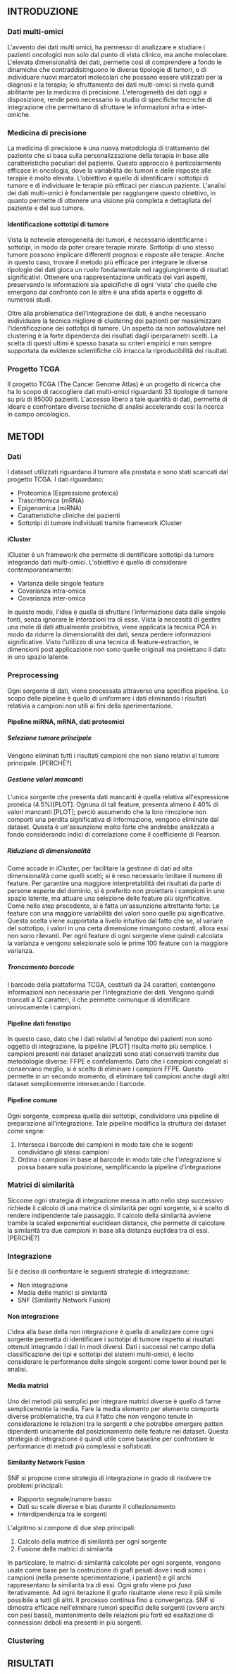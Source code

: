## INTRODUZIONE
### Dati multi-omici
L'avvento dei dati multi omici, ha permesso di analizzare e studiare i pazienti oncologici non solo dal punto di vista clinico, ma anche molecolare.
L'elevata dimensionalità dei dati, permette così di comprendere a fondo le dinamiche che contraddisitnguono le diverse tipologie di tumori, e di individuare nuovi marcatori molecolari che possano essere utilizzati per la diagnosi e la terapia; lo sfruttamento dei dati multi-omici si rivela quindi abilitante per la medicina di precisione. 
L'eterogeneità dei dati oggi a disposizione, rende però necessario lo studio di specifiche tecniche di integrazione che permettano di sfruttare le informazioni infra e inter-omiche.

### Medicina di precisione
La medicina di precisione è una nuova metodologia di trattamento del paziente che si basa sulla personalizzazione della terapia in base alle caratteristiche peculiari del paziente. Questo approccio è particolarmente efficace in oncologia, dove la variabilità dei tumori e delle risposte alle terapie è molto elevata. L'obiettivo è quello di identificare i sottotipi di tumore e di individuare le terapie più efficaci per ciascun paziente. L'analisi dei dati multi-omici è fondamentale per raggiungere questo obiettivo, in quanto permette di ottenere una visione più completa e dettagliata del paziente e del suo tumore.

#### Identificazione sottotipi di tumore
Vista la notevole eterogeneità dei tumori, è necessario identificarne i sottotipi, in modo da poter creare terapie mirate. Sottotipi di uno stesso tumore possono implicare differenti prognosi e risposte alle terapie. Anche in questo caso, trovare il metodo più efficace per integrare le diverse tipologie dei dati gioca un ruolo fondamentale nel raggiungimento di risultati significativi. Ottenere una rappresentazione unificata dei vari aspetti, preservando le informazioni sia speicifiche di ogni 'vista' che quelle che emergono dal confronto con le altre è una sfida aperta e oggetto di numerosi studi.

Oltre alla problematica dell'integrazione dei dati, è anche necessario inidividuare la tecnica migliore di clustering dei pazienti per massimizzare l'identificazione dei sottotipi di tumore. Un aspetto da non sottovalutare nel clustering è la forte dipendenza dei risultati dagli iperparametri scelti. La scelta di questi ultimi è spesso basata su criteri empirici e non sempre supportata da evidenze scientifiche ciò intacca la riproducibilità dei risultati.


### Progetto TCGA
Il progetto TCGA (The Cancer Genome Atlas) è un progetto di ricerca che ha lo scopo di raccogliere dati multi-omici riguardanti 33 tipologie di tumore su più di 85000 pazienti.
L'accesso libero a tale quantità di dati, permette di ideare e confrontare diverse tecniche di analisi accelerando così la ricerca in campo oncologico.


## METODI
### Dati
I dataset utilizzati riguardano il tumore alla prostata e sono stati scaricati dal progetto TCGA. I dati riguardano:
- Proteomica (Espressione proteica)
- Trascrittomica (mRNA)
- Epigenomica (miRNA)
- Caratteristiche cliniche dei pazienti
- Sottotipi di tumore individuati tramite framework iCluster


#### iCluster
iCluster è un framework che permette di dentificare sottotipi da tumore integrando dati multi-omici. L'obiettivo è quello di considerare contemporaneamente:
- Varianza delle singole feature
- Covarianza intra-omica
- Covarianza inter-omica

In questo modo, l'idea è quella di sfruttare l'informazione data dalle singole fonti, senza ignorare le interazioni tra di esse.
Vista la necessità di gestire una mole di dati attualmente proibitiva, viene applicata la tecnica PCA in modo da ridurre la dimensionalità dei dati, senza perdere informazioni significative. Visto l'utilizzo di una tecnica di feature-extraction, le dimensioni post applicazione non sono quelle originali ma proiettano il dato in uno spazio latente.



### Preprocessing
Ogni sorgente di dati, viene processata attraverso una specifica pipeline. Lo scopo delle pipeline è quello di uniformare i dati eliminando i risultati relativia a campioni non utili ai fini della sperimentazione.

#### Pipeline miRNA, mRNA, dati proteomici
##### Selezione tumore principale
Vengono eliminati tutti i risultati campioni che non siano relativi al tumore principale.
[PERCHÈ?]

##### Gestione valori mancanti
L'unica sorgente che presenta dati mancanti è quella relativa all'espressione proteica (4.5%)[PLOT]. 
Ognuna di tali feature, presenta almeno il 40% di valori mancanti [PLOT]; perciò assumendo che la loro rimozione non comporti una perdita significativa di informazione, vengono eliminate dal dataset. Questa è un'assunzione molto forte che andrebbe analizzata a fondo considerando indici di correlazione come il coefficiente di Pearson.


##### Riduzione di dimensionalità
Come accade in iCluster, per facilitare la gestione di dati ad alta dimensionalità come quelli scelti; si è reso necessario limitare il numero di feature.
Per garantire una maggiore interpretabilità dei risultati da parte di persone esperte del dominio, si è preferito non proiettare i campioni in uno spazio latente, ma attuare una selezione delle feature più significative.
Come nello step precedente, si è fatta un'assunzione altrettanto forte: Le feature con una maggiore variabilità dei valori sono quelle più significative.
Questa scelta viene supportata a livello intuitivo dal fatto che se, al variare del sottotipo, i valori in una certa dimensione rimangono costanti, allora essi non sono rilevanti.
Per ogni feature di ogni sorgente viene quindi calcolata la varianza e vengono selezionate solo le prime 100 feature con la maggiore varianza.


##### Troncamento barcode
I barcode della piattaforma TCGA, costituiti da 24 caratteri, contengono informazioni non necessarie per l'integrazione dei dati. Vengono quindi troncati a 12 caratteri, il che permette comunque di identificare univocamente i campioni.


#### Pipeline dati fenotipo
In questo caso, dato che i dati relativi al fenotipo dei pazienti non sono oggetto di integrazione, la pipeline [PLOT] risulta molto più semplice.
I campioni presenti nei dataset analizzati sono stati conservati tramite due metodologie diverse: FFPE e confelamento. 
Dato che i campioni congelati si conservano meglio, si è scelto di eliminare i campioni FFPE. Questo permette in un secondo momento, di eliminare tali campioni anche dagli altri dataset semplicemente intersecando i barcode.


#### Pipeline comune
Ogni sorgente, compresa quella dei sottotipi, condividono una pipeline di preparazione all'integrazione. Tale pipeline modifica la struttura dei dataset come segne:
1. Interseca i barcode dei campioni in modo tale che le sogenti condividano gli stessi campioni
2. Ordina i campioni in base al barcode in modo tale che l'integrazione si possa basare sulla posizione, semplificando la pipeline d'integrazione


### Matrici di similarità 
Siccome ogni strategia di integrazione messa in atto nello step successivo richiede il calcolo di una matrice di similarità per ogni sorgente, si è scelto di rendere indipendente tale passaggio.
Il calcolo della similarità avviene tramite la scaled exponential euclidean distance, che permette di calcolare la similarità tra due campioni in base alla distanza euclidea tra di essi. [PERCHÈ?]


### Integrazione
Si è deciso di confrontare le seguenti strategie di integrazione:
- Non integrazione
- Media delle matrici si similarità
- SNF (Similarity Network Fusion)


#### Non integrazione
L'idea alla base della non integrazione è quella di analizzare come ogni sorgente permetta di identificare i sottotipi di tumore rispetto ai risultati ottenuti integrando i dati in modi diversi. Dati i successi nel campo della classificazione dei tipi e sottotipi dei sistemi multi-omici, è lecito considerare le performance delle singole sorgenti come lower bound per le analisi. 

#### Media matrici
Uno dei metodi più semplici per integrare matrici diverse è quello di farne semplicemente la media. Fare la media elemento per elemento comporta diverse problematiche, tra cui il fatto che non vengono tenute in considerazione le relazioni tra le sorgenti e che potrebbe emergere patten dipendenti unicamente dal posizionamento delle feature nei dataset.
Questa strategia di integrazione è quindi utile come baseline per confrontare le performance di metodi più complessi e sofisticati.

#### Similarity Network Fusion
SNF si propone come strategia di integrazione in grado di risolvere tre problemi principali:
- Rapporto segnale/rumore basso
- Dati su scale diverse e bias durante il collezionamento
- Interdipendenza tra le sorgenti

L'algritmo si compone di due step principali:
1. Calcolo della matrice di similarità per ogni sorgente
2. Fusione delle matrici di similarità

In particolare, le matrici di similarità calcolate per ogni sorgente, vengono usate come base per la costruzione di grafi pesati dove i nodi sono i campioni (nella presente sperimentazione, i pazienti) e gli archi rappresentano la similarità tra di essi. Ogni grafo viene poi *fuso* iterativamente. Ad ogni iterazione il grafo risultante viene reso il più simile possibile a tutti gli altri. Il processo continua fino a convergenza.
SNF si dimostra efficace nell'elminare rumori specifici delle sorgenti (ovvero archi con pesi bassi), mantenimento delle relazioni più forti ed esaltazione di connessioni deboli ma presenti in più sorgenti.


### Clustering


## RISULTATI